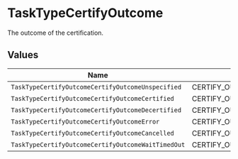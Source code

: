 # TaskTypeCertifyOutcome

The outcome of the certification.


## Values

| Name                                               | Value                                              |
| -------------------------------------------------- | -------------------------------------------------- |
| `TaskTypeCertifyOutcomeCertifyOutcomeUnspecified`  | CERTIFY_OUTCOME_UNSPECIFIED                        |
| `TaskTypeCertifyOutcomeCertifyOutcomeCertified`    | CERTIFY_OUTCOME_CERTIFIED                          |
| `TaskTypeCertifyOutcomeCertifyOutcomeDecertified`  | CERTIFY_OUTCOME_DECERTIFIED                        |
| `TaskTypeCertifyOutcomeCertifyOutcomeError`        | CERTIFY_OUTCOME_ERROR                              |
| `TaskTypeCertifyOutcomeCertifyOutcomeCancelled`    | CERTIFY_OUTCOME_CANCELLED                          |
| `TaskTypeCertifyOutcomeCertifyOutcomeWaitTimedOut` | CERTIFY_OUTCOME_WAIT_TIMED_OUT                     |